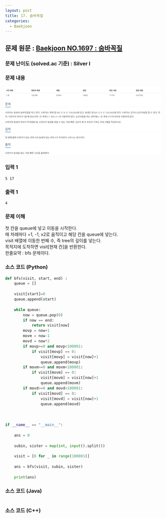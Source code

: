 ```yaml
---
layout: post
title: 17. 숨바꼭질
categories:
  - Baekjoon
---
```


## 문제 원문 : [Baekjoon NO.1697 : 숨바꼭질](https://www.acmicpc.net/problem/1697)  

### 문제 난이도 (solved.ac 기준) : Silver I

### 문제 내용
![1697_hide_and_seek](/assets/images/Baekjoon/1697_hide_and_seek.PNG)  

### 입력 1
```
5 17
```
### 출력 1
```
4
```  

### 문제 이해
첫 칸을 queue에 넣고 이동을 시작한다.  
매 차례마다 +1, -1, x2로 움직이고 해당 칸을 queue에 넣는다.  
visit 배열에 이동한 번째 수, 즉 tree의 깊이를 넣는다.  
목적지에 도착하면 visit[현재 칸]을 반환한다.  
한줄요약 : bfs 문제이다.

### 소스 코드 (Python)
```python
def bfs(visit, start, end) :
    queue = []

    visit[start]=0
    queue.append(start)

    while queue:
        now = queue.pop(0)
        if now == end:
            return visit[now]
        movp = now+1
        movm = now-1
        movd = now*2
        if movp>=0 and movp<100001:
            if visit[movp] == 0:
                visit[movp] = visit[now]+1
                queue.append(movp)
        if movm>=0 and movm<100001:
            if visit[movm] == 0:
                visit[movm] = visit[now]+1
                queue.append(movm)
        if movd>=0 and movd<100001:
            if visit[movd] == 0:
                visit[movd] = visit[now]+1
                queue.append(movd)
            


if __name__ == "__main__":
    
    ans = 0
    
    subin, sister = map(int, input().split())
    
    visit = [0 for _ in range(100001)]

    ans = bfs(visit, subin, sister)

    print(ans)    


```  

### 소스 코드 (Java)
```java

```  

### 소스 코드 (C++)

```cpp

```

